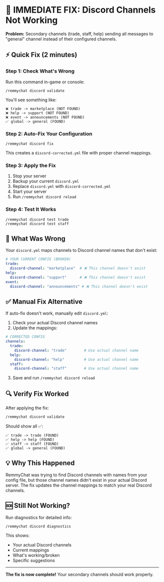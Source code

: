 # 🚨 IMMEDIATE FIX: Discord Channels Not Working

**Problem:** Secondary channels (trade, staff, help) sending all messages to "general" channel instead of their configured channels.

## ⚡ Quick Fix (2 minutes)

### Step 1: Check What's Wrong
Run this command in-game or console:
```
/remmychat discord validate
```

You'll see something like:
```
❌ trade -> marketplace (NOT FOUND)
❌ help -> support (NOT FOUND)  
❌ event -> announcements (NOT FOUND)
✅ global -> general (FOUND)
```

### Step 2: Auto-Fix Your Configuration
```
/remmychat discord fix
```

This creates a `discord-corrected.yml` file with proper channel mappings.

### Step 3: Apply the Fix
1. Stop your server
2. Backup your current `discord.yml`
3. Replace `discord.yml` with `discord-corrected.yml`
4. Start your server
5. Run `/remmychat discord reload`

### Step 4: Test It Works
```
/remmychat discord test trade
/remmychat discord test staff
```

## 🎯 What Was Wrong

Your `discord.yml` maps channels to Discord channel names that don't exist:

```yaml
# YOUR CURRENT CONFIG (BROKEN)
trade:
  discord-channel: "marketplace"  # ❌ This channel doesn't exist
help:
  discord-channel: "support"      # ❌ This channel doesn't exist
event:
  discord-channel: "announcements" # ❌ This channel doesn't exist
```

## ✅ Manual Fix Alternative

If auto-fix doesn't work, manually edit `discord.yml`:

1. Check your actual Discord channel names
2. Update the mappings:

```yaml
# CORRECTED CONFIG
channels:
  trade:
    discord-channel: "trade"        # Use actual channel name
  help:
    discord-channel: "help"         # Use actual channel name  
  staff:
    discord-channel: "staff"        # Use actual channel name
```

3. Save and run `/remmychat discord reload`

## 🔍 Verify Fix Worked

After applying the fix:

```bash
/remmychat discord validate
```

Should show all ✅:
```
✅ trade -> trade (FOUND)
✅ help -> help (FOUND)
✅ staff -> staff (FOUND)
✅ global -> general (FOUND)
```

## 💡 Why This Happened

RemmyChat was trying to find Discord channels with names from your config file, but those channel names didn't exist in your actual Discord server. The fix updates the channel mappings to match your real Discord channels.

## 🆘 Still Not Working?

Run diagnostics for detailed info:
```
/remmychat discord diagnostics
```

This shows:
- Your actual Discord channels
- Current mappings
- What's working/broken
- Specific suggestions

---

**The fix is now complete!** Your secondary channels should work properly.